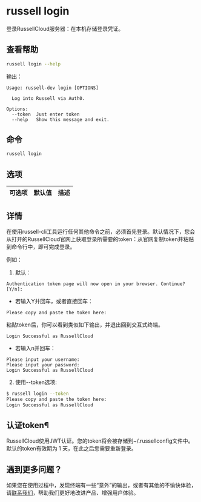 # russell login
登录RussellCloud服务器：在本机存储登录凭证。


## 查看帮助
```bash
russell login --help
```
输出：
```
Usage: russell-dev login [OPTIONS]

  Log into Russell via Auth0.

Options:
  --token  Just enter token
  --help   Show this message and exit.
```

## 命令
```bash
russell login
```

## 选项

|可选项|默认值|描述|
|---|---|---|


## 详情
在使用russell-cli工具运行任何其他命令之前，必须首先登录。默认情况下，您会从打开的RussellCloud官网上获取登录所需要的token：从官网复制token并粘贴到命令行中，即可完成登录。

例如：

1. 默认：

```
Authentication token page will now open in your browser. Continue? [Y/n]:
```
- 若输入Y并回车，或者直接回车：
```
Please copy and paste the token here:
```
粘贴token后，你可以看到类似如下输出，并退出回到交互式终端。
```
Login Successful as RussellCloud
```

- 若输入n并回车：
```
Please input your username:
Please input your password:
Login Successful as RussellCloud
```


2. 使用--token选项:

```bash
$ russell login --token
Please copy and paste the token here:
Login Successful as RussellCloud
```


## 认证token¶
RussellCloud使用JWT认证。您的token将会被存储到~/.russellconfig文件中。默认的token有效期为 1 天，在此之后您需要重新登录。

## 遇到更多问题？

如果您在使用过程中，发现终端有一些“意外”的输出，或者有其他的不愉快体验，请[联系我们](/contact-us.md)，帮助我们更好地改进产品、增强用户体验。


